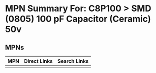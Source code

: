 



# MPN Summary For: C8P100 > SMD (0805) 100 pF Capacitor (Ceramic) 50v

## MPNs
  

|MPN|Direct Links|Search Links|
| :--- | :--- | :--- |
||||

